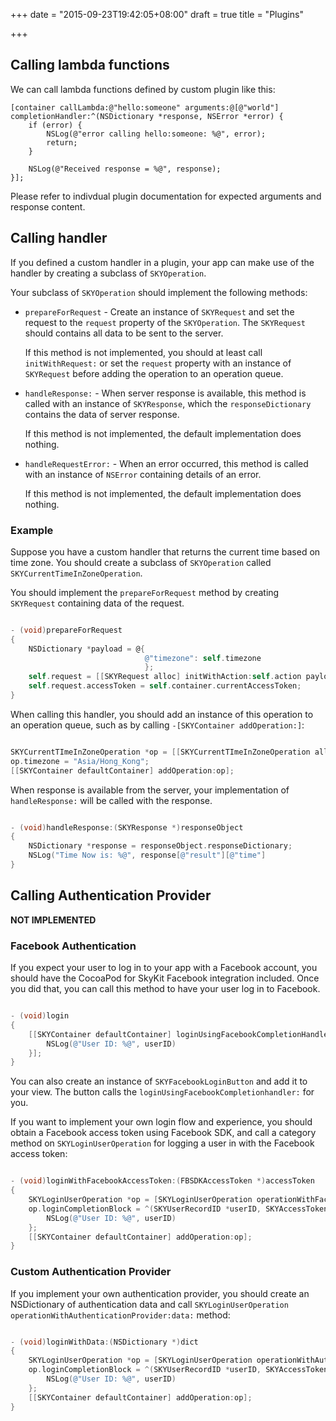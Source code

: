+++
date = "2015-09-23T19:42:05+08:00"
draft = true
title = "Plugins"

+++

## Calling lambda functions

We can call lambda functions defined by custom plugin like this:

```obj-c
[container callLambda:@"hello:someone" arguments:@[@"world"] completionHandler:^(NSDictionary *response, NSError *error) {
    if (error) {
        NSLog(@"error calling hello:someone: %@", error);
        return;
    }

    NSLog(@"Received response = %@", response);
}];
```

Please refer to indivdual plugin documentation for expected arguments and
response content.

## Calling handler

If you defined a custom handler in a plugin, your app can make use of the
handler by creating a subclass of `SKYOperation`.

Your subclass of `SKYOperation` should implement the following methods:

*  `prepareForRequest` - Create an instance of `SKYRequest` and set the request
    to the `request` property of the `SKYOperation`. The `SKYRequest` should
    contains all data to be sent to the server.

    If this method is not implemented, you should at least call
    `initWithRequest:` or set the `request` property with an instance of
    `SKYRequest` before adding the operation to an operation queue.
     
*  `handleResponse:` - When server response is available, this method
    is called with an instance of `SKYResponse`, which the `responseDictionary`
    contains the data of server response.

    If this method is not implemented, the default implementation does nothing.

*   `handleRequestError:` - When an error occurred, this method is called
    with an instance of `NSError` containing details of an error.

    If this method is not implemented, the default implementation does nothing.

### Example

Suppose you have a custom handler that returns the current time based on
time zone. You should create a subclass of `SKYOperation` called
`SKYCurrentTimeInZoneOperation`.

You should implement the `prepareForRequest` method by creating `SKYRequest`
containing data of the request.

``` Objective-C

- (void)prepareForRequest
{
    NSDictionary *payload = @{
                              @"timezone": self.timezone
                              };
    self.request = [[SKYRequest alloc] initWithAction:self.action payload:payload];
    self.request.accessToken = self.container.currentAccessToken;
}

```

When calling this handler, you should add an instance of this operation to
an operation queue, such as by calling `-[SKYContainer addOperation:]`:

``` Objective-C

SKYCurrentTImeInZoneOperation *op = [[SKYCurrentTImeInZoneOperation alloc] init];
op.timezone = "Asia/Hong_Kong";
[[SKYContainer defaultContainer] addOperation:op];

```

When response is available from the server, your implementation of
`handleResponse:` will be called with the response.

``` Objective-C

- (void)handleResponse:(SKYResponse *)responseObject
{
    NSDictionary *response = responseObject.responseDictionary;
    NSLog("Time Now is: %@", response[@"result"][@"time"]
}

```

## Calling Authentication Provider

**NOT IMPLEMENTED**

### Facebook Authentication

If you expect your user to log in to your app with a Facebook account, you
should have the CocoaPod for SkyKit Facebook integration included. Once you did
that, you can call this method to have your user log in to Facebook.

``` Objective-C

- (void)login
{
    [[SKYContainer defaultContainer] loginUsingFacebookCompletionHandler:^(SKYUserRecordID *userID, NSError *error){
        NSLog(@"User ID: %@", userID)
    }];
}

```

You can also create an instance of `SKYFacebookLoginButton` and add it to
your view. The button calls the `loginUsingFacebookCompletionhandler:` for you.

If you want to implement your own login flow and experience, you should
obtain a Facebook access token using Facebook SDK, and call a category
method on `SKYLoginUserOperation` for logging a user in with the Facebook
access token:

``` Objective-C

- (void)loginWithFacebookAccessToken:(FBSDKAccessToken *)accessToken
{
    SKYLoginUserOperation *op = [SKYLoginUserOperation operationWithFacebookAccessToken:accessToken]
    op.loginCompletionBlock = ^(SKYUserRecordID *userID, SKYAccessToken *accessToken, NSError *error) {
        NSLog(@"User ID: %@", userID)
    };
    [[SKYContainer defaultContainer] addOperation:op];
}
```

### Custom Authentication Provider

If you implement your own authentication provider, you should create
an NSDictionary of authentication data and call `SKYLoginUserOperation`
`operationWithAuthenticationProvider:data:` method:

``` Objective-C

- (void)loginWithData:(NSDictionary *)dict
{
    SKYLoginUserOperation *op = [SKYLoginUserOperation operationWithAuthenticationProvider:@"com.example" data:dict]
    op.loginCompletionBlock = ^(SKYUserRecordID *userID, SKYAccessToken *accessToken, NSError *error) {
        NSLog(@"User ID: %@", userID)
    };
    [[SKYContainer defaultContainer] addOperation:op];
}
```
